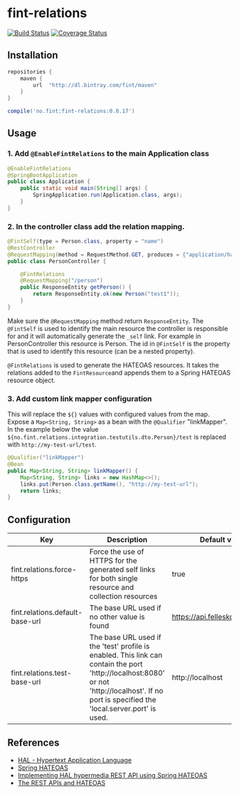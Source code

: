 # fint-relations

[![Build Status](https://travis-ci.org/FINTlibs/fint-relations.svg?branch=master)](https://travis-ci.org/FINTlibs/fint-relations) 
[![Coverage Status](https://coveralls.io/repos/github/FINTlibs/fint-relations/badge.svg?branch=master)](https://coveralls.io/github/FINTlibs/fint-relations?branch=master) 


## Installation

```groovy
repositories {
    maven {
        url  "http://dl.bintray.com/fint/maven" 
    }
}

compile('no.fint:fint-relations:0.0.17')
```

## Usage

### 1. Add `@EnableFintRelations` to the main Application class

```java
@EnableFintRelations
@SpringBootApplication
public class Application {
    public static void main(String[] args) {
        SpringApplication.run(Application.class, args);
    }
}
```

### 2. In the controller class add the relation mapping.

```java
@FintSelf(type = Person.class, property = "name")
@RestController
@RequestMapping(method = RequestMethod.GET, produces = {"application/hal+json"})
public class PersonController {

    @FintRelations
    @RequestMapping("/person")
    public ResponseEntity getPerson() {
        return ResponseEntity.ok(new Person("test1"));
    }
}
```

Make sure the `@RequestMapping` method return `ResponseEntity`. 
The `@FintSelf` is used to identify the main resource the controller is responsible for and it will automatically generate the `_self` link. 
For example in PersonController this resource is Person. 
The id in `@FintSelf` is the property that is used to identify this resource (can be a nested property). 

`@FintRelations` is used to generate the HATEOAS resources. It takes the relations added to the `FintResource`and appends them to a Spring HATEOAS resource object.

### 3. Add custom link mapper configuration

This will replace the `${}` values with configured values from the map.  
Expose a `Map<String, String>` as a bean with the `@Qualifier` "linkMapper".  
In the example below the value `${no.fint.relations.integration.testutils.dto.Person}/test` is replaced with `http://my-test-url/test`.

```java
@Qualifier("linkMapper")
@Bean
public Map<String, String> linkMapper() {
    Map<String, String> links = new HashMap<>();
    links.put(Person.class.getName(), "http://my-test-url");
    return links;
}
```


## Configuration

| Key | Description | Default value |
|-----|-------------|---------------|
| fint.relations.force-https | Force the use of HTTPS for the generated self links for both single resource and collection resources | true |
| fint.relations.default-base-url | The base URL used if no other value is found | https://api.felleskomponent.no |
| fint.relations.test-base-url | The base URL used if the 'test' profile is enabled. This link can contain the port 'http://localhost:8080' or not 'http://localhost'. If no port is specified the 'local.server.port' is used. | http://localhost |


## References

- [HAL - Hypertext Application Language](http://stateless.co/hal_specification.html)
- [Spring HATEOAS](http://docs.spring.io/spring-hateoas/docs/0.23.0.RELEASE/reference/html/)
- [Implementing HAL hypermedia REST API using Spring HATEOAS](https://opencredo.com/hal-hypermedia-api-spring-hateoas/)
- [The REST APIs and HATEOAS](https://developer.paypal.com/docs/api/hateoas-links/)